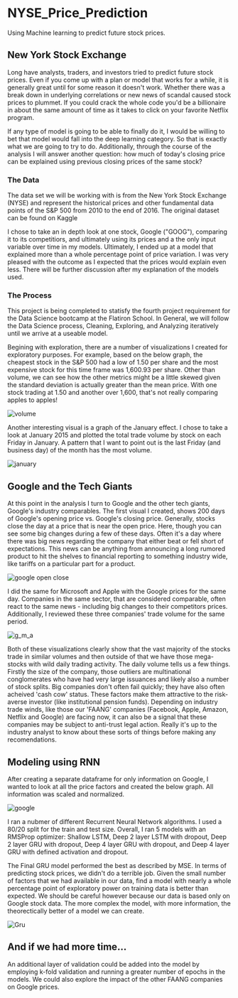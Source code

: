 # NYSE_Price_Prediction

Using Machine learning to predict future stock prices.

## New York Stock Exchange

Long have analysts, traders, and investors tried to predict future stock prices. Even if you come up with a plan or model that works for a while, it is generally great until for some reason it doesn't work. Whether there was a break down in underlying correlations or new news of scandal caused stock prices to plummet. If you could crack the whole code you'd be a billionaire in about the same amount of time as it takes to click on your favorite Netflix program.

If any type of model is going to be able to finally do it, I would be willing to bet that model would fall into the deep learning category. So that is exactly what we are going to try to do. Additionally, through the course of the analysis I will answer another question: how much of today's closing price can be explained using previous closing prices of the same stock?

### The Data

The data set we will be working with is from the New York Stock Exchange (NYSE) and represent the historical prices and other fundamental data points of the S&P 500 from 2010 to the end of 2016. The original dataset can be found on Kaggle

I chose to take an in depth look at one stock, Google ("GOOG"), comparing it to its competitiors, and ultimately using its prices and a the only input variable over time in my models. Ultimately, I ended up at a model that explained more than a whole percentage point of price variation. I was very pleased with the outcome as I expected that the prices would explain even less. There will be further discussion after my explanation of the models used.

### The Process

This project is being completed to statisfy the fourth project requirement for the Data Science bootcamp at the Flatiron School. In General, we will follow the Data Science process, Cleaning, Exploring, and Analyzing iteratively until we arrive at a useable model.

Begining with exploration, there are a number of visualizations I created for exploratory purposes. For example, based on the below graph, the cheapest stock in the S&P 500 had a low of 1.50 per share and the most expensive stock for this time frame was 1,600.93 per share. Other than volume, we can see how the other metrics might be a little skewed given the standard deviation is actually greater than the mean price. With one stock trading at 1.50 and another over 1,600, that's not really comparing apples to apples! 

![volume](Price_Prediction/images/Abs_vol.png)

Another interesting visual is a graph of the January effect. I chose to take a look at January 2015 and plotted the total trade volume by stock on each Friday in January. A pattern that I want to point out is the last Friday (and business day) of the month has the most volume. 

![january](Price_Prediction/images/jan_effect.png)

## Google and the Tech Giants

At this point in the analysis I turn to Google and the other tech giants, Google's industry comparables. The first visual I created, shows 200 days of Google's opening price vs. Google's closing price. Generally, stocks close the day at a price that is near the open price. Here, though you can see some big changes during a few of these days. Often it's a day where there was big news regarding the company that either beat or fell short of expectations. This news can be anything from announcing a long rumored product to hit the shelves to financial reporting to something industry wide, like tariffs on a particular part for a product.

![google open close](Price_Prediction/images/goog_o_c.png)

I did the same for Microsoft and Apple with the Google prices for the same day. Companies in the same sector, that are considered comparable, often react to the same news - including big changes to their competitors prices. Additionally, I reviewed these three companies' trade volume for the same period.

![g_m_a](Price_Prediction/images/g_m_a_vol.png)

Both of these visualizations clearly show that the vast majority of the stocks trade in similar volumes and then outside of that we have those mega-stocks with wild daily trading activity. The daily volume tells us a few things. Firstly the size of the company, those outliers are multinational conglomerates who have had very large issuances and likely also a number of stock splits. Big companies don't often fail quickly; they have also often acheived 'cash cow' status. These factors make them attractive to the risk-averse investor (like institutional pension funds). Depending on industry trade winds, like those our 'FAANG' companies (Facebook, Apple, Amazon, Netflix and Google) are facing now, it can also be a signal that these companies may be subject to anti-trust legal action. Really it's up to the industry analyst to know about these sorts of things before making any recomendations.

## Modeling using RNN

After creating a separate dataframe for only information on Google, I wanted to look at all the price factors and created the below graph.  All information was scaled and normalized.

![google](Price_prediction/images/goog.png)

I ran a nubmer of different Recurrent Neural Network algorithms.  I used a 80/20 split for the train and test size.  Overall, I ran 5 models with an RMSProp optimizer: Shallow LSTM, Deep 2 layer LSTM with dropout, Deep 2 layer GRU with dropout, Deep 4 layer GRU with dropout, and Deep 4 layer GRU with defined activation and dropout. 

The Final GRU model performed the best as described by MSE.  In terms of predicting stock prices, we didn't do a terrible job.  Given the small number of factors that we had available in our data, find a model with nearly a whole percentage point of exploratory power on training data is better than expected.  We should be careful however because our data is based only on Google stock data.  The more complex the model, with more information, the theorectically better of a model we can create. 

![Gru](Price_Predicition/images/gru.png)

## And if we had more time...
An additional layer of validation could be added into the model by employing k-fold validation and running a greater number of epochs in the models. We could also explore the impact of the other FAANG companies on Google prices.